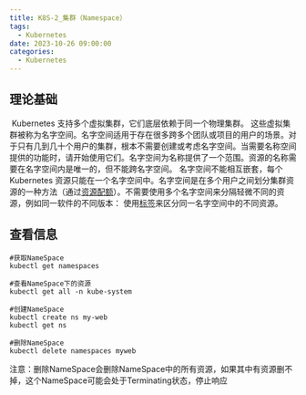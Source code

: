 ```yaml
---
title: K8S-2_集群（Namespace）
tags: 
  - Kubernetes
date: 2023-10-26 09:00:00
categories:	
  - Kubernetes
---
```


## 理论基础

​		Kubernetes 支持多个虚拟集群，它们底层依赖于同一个物理集群。 这些虚拟集群被称为名字空间。名字空间适用于存在很多跨多个团队或项目的用户的场景。对于只有几到几十个用户的集群，根本不需要创建或考虑名字空间。当需要名称空间提供的功能时，请开始使用它们。名字空间为名称提供了一个范围。资源的名称需要在名字空间内是唯一的，但不能跨名字空间。 名字空间不能相互嵌套，每个 Kubernetes 资源只能在一个名字空间中。名字空间是在多个用户之间划分集群资源的一种方法（通过[资源配额](https://kubernetes.io/zh/docs/concepts/policy/resource-quotas/)）。不需要使用多个名字空间来分隔轻微不同的资源，例如同一软件的不同版本： 使用[标签](https://kubernetes.io/zh/docs/concepts/overview/working-with-objects/labels)来区分同一名字空间中的不同资源。

## 查看信息

```shell
#获取NameSpace
kubectl get namespaces

#查看NameSpace下的资源
kubectl get all -n kube-system

#创建NameSpace
kubectl create ns my-web
kubectl get ns

#删除NameSpace
kubectl delete namespaces myweb
```

注意：删除NameSpace会删除NameSpace中的所有资源，如果其中有资源删不掉，这个NameSpace可能会处于Terminating状态，停止响应